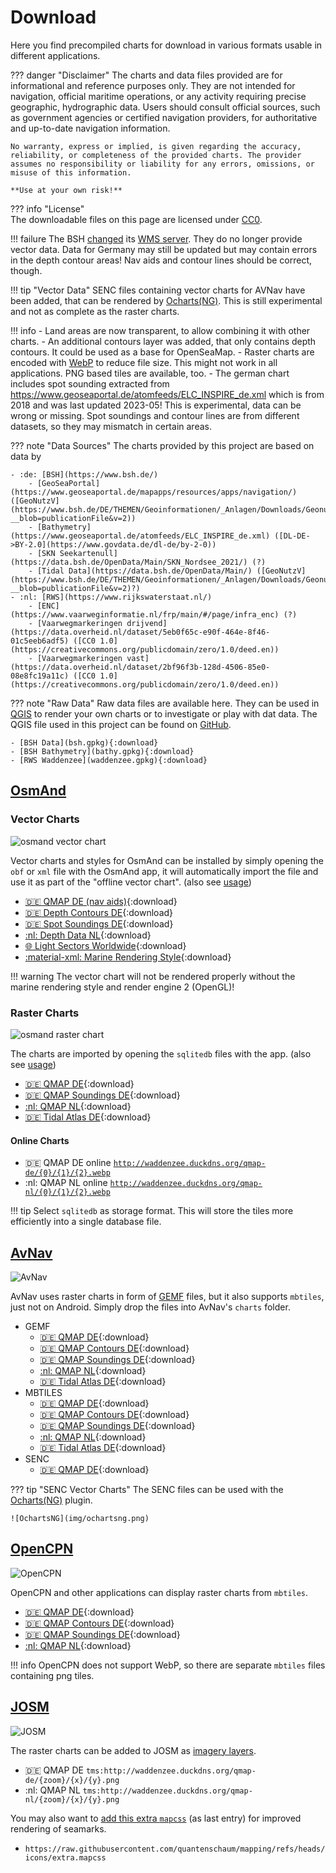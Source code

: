 # Download

Here you find precompiled charts for download in various formats usable in different applications.


??? danger "Disclaimer"
    The charts and data files provided are for informational and reference purposes only. They are not intended for navigation, official maritime operations, or any activity requiring precise geographic, hydrographic data. Users should consult official sources, such as government agencies or certified navigation providers, for authoritative and up-to-date navigation information.
    
    No warranty, express or implied, is given regarding the accuracy, reliability, or completeness of the provided charts. The provider assumes no responsibility or liability for any errors, omissions, or misuse of this information. 
    
    **Use at your own risk!**

??? info "License"    
    The downloadable files on this page are licensed under [CC0](https://creativecommons.org/publicdomain/zero/1.0/).

!!! failure
    The BSH [changed](https://www.geoseaportal.de/de/news.xml) its [WMS server](https://gdi.bsh.de/public/public_services.html). They do no longer provide vector data. 
    Data for Germany may still be updated but may contain errors in the depth contour areas!
    Nav aids and contour lines should be correct, though.
    
!!! tip "Vector Data"
    SENC files containing vector charts for AVNav have been added, that can be rendered by [Ocharts(NG)](https://www.wellenvogel.net/software/avnav/docs/hints/ochartsng.html). This is still experimental and not as complete as the raster charts.

!!! info
    - Land areas are now transparent, to allow combining it with other charts.
    - An additional contours layer was added, that only contains depth contours. It could be used as a base for OpenSeaMap.
    - Raster charts are encoded with [WebP](https://en.wikipedia.org/wiki/WebP) to reduce file size. This might not work in all applications.
      PNG based tiles are available, too.
    - The german chart includes spot sounding extracted from <https://www.geoseaportal.de/atomfeeds/ELC_INSPIRE_de.xml> which is from 2018 and was last updated 2023-05!
      This is experimental, data can be wrong or missing. Spot soundings and contour lines are from different datasets, so they may mismatch in certain areas.  

??? note "Data Sources"
    The charts provided by this project are based on data by
    
    - :de: [BSH](https://www.bsh.de/)
        - [GeoSeaPortal](https://www.geoseaportal.de/mapapps/resources/apps/navigation/) ([GeoNutzV](https://www.bsh.de/DE/THEMEN/Geoinformationen/_Anlagen/Downloads/Geonutzv.pdf?__blob=publicationFile&v=2))
        - [Bathymetry](https://www.geoseaportal.de/atomfeeds/ELC_INSPIRE_de.xml) ([DL-DE->BY-2.0](https://www.govdata.de/dl-de/by-2-0))
        - [SKN Seekartenull](https://data.bsh.de/OpenData/Main/SKN_Nordsee_2021/) (?)
        - [Tidal Data](https://data.bsh.de/OpenData/Main/) ([GeoNutzV](https://www.bsh.de/DE/THEMEN/Geoinformationen/_Anlagen/Downloads/Geonutzv.pdf?__blob=publicationFile&v=2)?)
    - :nl: [RWS](https://www.rijkswaterstaat.nl/)
        - [ENC](https://www.vaarweginformatie.nl/frp/main/#/page/infra_enc) (?)
        - [Vaarwegmarkeringen drijvend](https://data.overheid.nl/dataset/5eb0f65c-e90f-464e-8f46-01c5eeb6adf5) ([CC0 1.0](https://creativecommons.org/publicdomain/zero/1.0/deed.en))
        - [Vaarwegmarkeringen vast](https://data.overheid.nl/dataset/2bf96f3b-128d-4506-85e0-08e8fc19a11c) ([CC0 1.0](https://creativecommons.org/publicdomain/zero/1.0/deed.en))

??? note "Raw Data"
    Raw data files are available here. They can be used in [QGIS](https://qgis.org/) to render your own charts or to investigate or play with dat data. The QGIS file used in this project can be found on [GitHub](https://github.com/quantenschaum/mapping/tree/master/qgis).
    
    - [BSH Data](bsh.gpkg){:download}
    - [BSH Bathymetry](bathy.gpkg){:download}
    - [RWS Waddenzee](waddenzee.gpkg){:download}

## [OsmAnd](https://osmand.net/)

### Vector Charts

![osmand vector chart](img/vector.png)

Vector charts and styles for OsmAnd can be installed by simply opening the `obf` or `xml` file with the OsmAnd app, it will automatically import the file and use it as part of the "offline vector chart". (also see [usage](usage.md#vector-charts))

- [:de: QMAP DE (nav aids)](qmap-de.obf){:download}
- [:de: Depth Contours DE](depth-de.obf){:download}
- [:de: Spot Soundings DE](soundg-de.obf){:download}
- [:nl: Depth Data NL](depth-nl.obf){:download}
- [:globe_with_meridians: Light Sectors Worldwide](lightsectors.obf){:download}
- [:material-xml: Marine Rendering Style](marine.render.xml){:download}

!!! warning
    The vector chart will not be rendered properly without the marine rendering style and render engine 2 (OpenGL)!

### Raster Charts

![osmand raster chart](img/raster.png)

The charts are imported by opening the `sqlitedb` files with the app. (also see [usage](usage.md#raster-charts))

- [:de: QMAP DE](qmap-de.sqlitedb){:download}
- [:de: QMAP Soundings DE](soundg-de.sqlitedb){:download}
- [:nl: QMAP NL](qmap-nl.sqlitedb){:download}
- [:de: Tidal Atlas DE](tides.sqlitedb.zip){:download}

#### Online Charts

- :de: QMAP DE online [`http://waddenzee.duckdns.org/qmap-de/{0}/{1}/{2}.webp`](http://osmand.net/add-tile-source?name=QMAP-DE&min_zoom=8&max_zoom=16&url_template=http://waddenzee.duckdns.org/qmap-de/%7B0%7D/%7B1%7D/%7B2%7D.webp)
- :nl: QMAP NL online [`http://waddenzee.duckdns.org/qmap-nl/{0}/{1}/{2}.webp`](http://osmand.net/add-tile-source?name=QMAP-NL&min_zoom=8&max_zoom=16&url_template=http://waddenzee.duckdns.org/qmap-nl/%7B0%7D/%7B1%7D/%7B2%7D.webp)

!!! tip
    Select `sqlitedb` as storage format. This will store the tiles more efficiently into a single database file.

## [AvNav](https://www.wellenvogel.net/software/avnav/docs/beschreibung.html?lang=en)

![AvNav](img/avnav.png)

AvNav uses raster charts in form of [GEMF](https://www.wellenvogel.net/software/avnav/docs/charts.html#chartformats) files, but it also supports `mbtiles`, just not on Android. Simply drop the files into AvNav's `charts` folder.

- GEMF
    - [:de: QMAP DE](qmap-de.gemf){:download}
    - [:de: QMAP Contours DE](contours-de.gemf){:download}
    - [:de: QMAP Soundings DE](soundg-de.gemf){:download}
    - [:nl: QMAP NL](qmap-nl.gemf){:download}
    - [:de: Tidal Atlas DE](tides.gemf.zip){:download}
- MBTILES
    - [:de: QMAP DE](qmap-de.mbtiles){:download}
    - [:de: QMAP Contours DE](contours-de.mbtiles){:download}
    - [:de: QMAP Soundings DE](soundg-de.mbtiles){:download}
    - [:nl: QMAP NL](qmap-nl.mbtiles){:download}
    - [:de: Tidal Atlas DE](tides.mbtiles.zip){:download}
- SENC
    - [:de: QMAP DE](qmap-de.zip){:download}

??? tip "SENC Vector Charts"
    The SENC files can be used with the [Ocharts(NG)](https://www.wellenvogel.net/software/avnav/docs/hints/ochartsng.html) plugin.

    ![OchartsNG](img/ochartsng.png)

## [OpenCPN](https://opencpn.org/)

![OpenCPN](img/opencpn.png)

OpenCPN and other applications can display raster charts from `mbtiles`.

- [:de: QMAP DE](qmap-de.png.mbtiles){:download}
- [:de: QMAP Contours DE](contours-de.png.mbtiles){:download}
- [:de: QMAP Soundings DE](soundg-de.png.mbtiles){:download}
- [:nl: QMAP NL](qmap-nl.png.mbtiles){:download}

!!! info
    OpenCPN does not support WebP, so there are separate `mbtiles` files containing png tiles.

## [JOSM](https://josm.openstreetmap.de/)

![JOSM](img/josm.png)

The raster charts can be added to JOSM as [imagery layers](https://josm.openstreetmap.de/wiki/Help/Preferences/Imagery).

- :de: QMAP DE `tms:http://waddenzee.duckdns.org/qmap-de/{zoom}/{x}/{y}.png`
- :nl: QMAP NL `tms:http://waddenzee.duckdns.org/qmap-nl/{zoom}/{x}/{y}.png`

You may also want to [add this extra `mapcss`](https://josm.openstreetmap.de/wiki/Help/Preferences/MapPaintPreference) (as last entry) for improved rendering of seamarks.

- `https://raw.githubusercontent.com/quantenschaum/mapping/refs/heads/icons/extra.mapcss`
